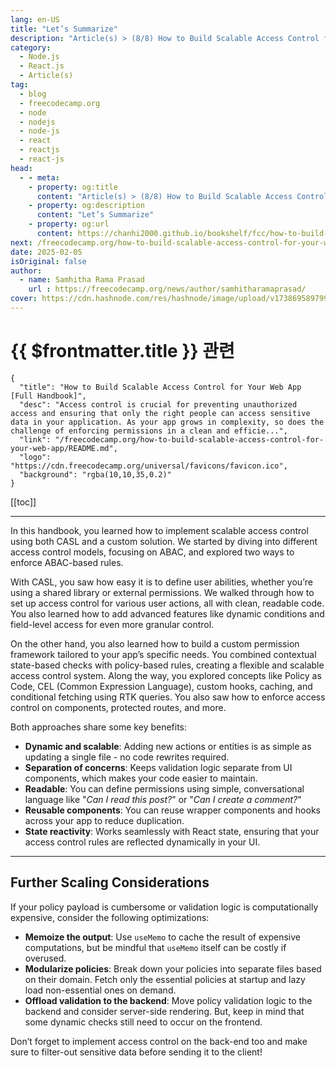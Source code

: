 ```yaml
---
lang: en-US
title: "Let’s Summarize"
description: "Article(s) > (8/8) How to Build Scalable Access Control for Your Web App [Full Handbook]" 
category:
  - Node.js
  - React.js
  - Article(s)
tag:
  - blog
  - freecodecamp.org
  - node
  - nodejs
  - node-js
  - react
  - reactjs
  - react-js
head:
  - - meta:
    - property: og:title
      content: "Article(s) > (8/8) How to Build Scalable Access Control for Your Web App [Full Handbook]"
    - property: og:description
      content: "Let’s Summarize"
    - property: og:url
      content: https://chanhi2000.github.io/bookshelf/fcc/how-to-build-scalable-access-control-for-your-web-app/lets-summarize.html
next: /freecodecamp.org/how-to-build-scalable-access-control-for-your-web-app/README.md#conclusion
date: 2025-02-05
isOriginal: false
author:
  - name: Samhitha Rama Prasad
    url : https://freecodecamp.org/news/author/samhitharamaprasad/
cover: https://cdn.hashnode.com/res/hashnode/image/upload/v1738695897990/7a5962ce-9c4a-4e7c-bdeb-520dccc5d240.png
---
```


# {{ $frontmatter.title }} 관련

```component VPCard
{
  "title": "How to Build Scalable Access Control for Your Web App [Full Handbook]",
  "desc": "Access control is crucial for preventing unauthorized access and ensuring that only the right people can access sensitive data in your application. As your app grows in complexity, so does the challenge of enforcing permissions in a clean and efficie...",
  "link": "/freecodecamp.org/how-to-build-scalable-access-control-for-your-web-app/README.md",
  "logo": "https://cdn.freecodecamp.org/universal/favicons/favicon.ico",
  "background": "rgba(10,10,35,0.2)"
}
```

[[toc]]

---

<SiteInfo
  name="How to Build Scalable Access Control for Your Web App [Full Handbook]"
  desc="Access control is crucial for preventing unauthorized access and ensuring that only the right people can access sensitive data in your application. As your app grows in complexity, so does the challenge of enforcing permissions in a clean and efficie..."
  url="https://freecodecamp.org/news/how-to-build-scalable-access-control-for-your-web-app#heading-lets-summarize"
  logo="https://cdn.freecodecamp.org/universal/favicons/favicon.ico"
  preview="https://cdn.hashnode.com/res/hashnode/image/upload/v1738695897990/7a5962ce-9c4a-4e7c-bdeb-520dccc5d240.png"/>

In this handbook, you learned how to implement scalable access control using both CASL and a custom solution. We started by diving into different access control models, focusing on ABAC, and explored two ways to enforce ABAC-based rules.

With CASL, you saw how easy it is to define user abilities, whether you’re using a shared library or external permissions. We walked through how to set up access control for various user actions, all with clean, readable code. You also learned how to add advanced features like dynamic conditions and field-level access for even more granular control.

On the other hand, you also learned how to build a custom permission framework tailored to your app’s specific needs. You combined contextual state-based checks with policy-based rules, creating a flexible and scalable access control system. Along the way, you explored concepts like Policy as Code, CEL (Common Expression Language), custom hooks, caching, and conditional fetching using RTK queries. You also saw how to enforce access control on components, protected routes, and more.

Both approaches share some key benefits:

- **Dynamic and scalable**: Adding new actions or entities is as simple as updating a single file - no code rewrites required.
- **Separation of concerns**: Keeps validation logic separate from UI components, which makes your code easier to maintain.
- **Readable**: You can define permissions using simple, conversational language like "*Can I read this post?*" or "*Can I create a comment?*"
- **Reusable components**: You can reuse wrapper components and hooks across your app to reduce duplication.
- **State reactivity**: Works seamlessly with React state, ensuring that your access control rules are reflected dynamically in your UI.

---

## Further Scaling Considerations

If your policy payload is cumbersome or validation logic is computationally expensive, consider the following optimizations:

- **Memoize the output**: Use `useMemo` to cache the result of expensive computations, but be mindful that `useMemo` itself can be costly if overused.
- **Modularize policies**: Break down your policies into separate files based on their domain. Fetch only the essential policies at startup and lazy load non-essential ones on demand.
- **Offload validation to the backend**: Move policy validation logic to the backend and consider server-side rendering. But, keep in mind that some dynamic checks still need to occur on the frontend.

Don’t forget to implement access control on the back-end too and make sure to filter-out sensitive data before sending it to the client!
